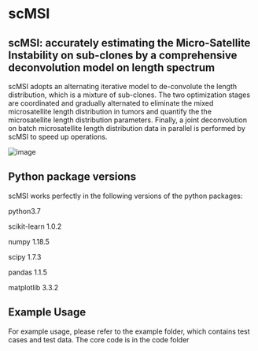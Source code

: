 # scMSI
scMSI: accurately estimating the Micro-Satellite Instability on sub-clones by a comprehensive deconvolution model on length spectrum
--

scMSI adopts an alternating iterative model to de-convolute the length distribution, which is a mixture of sub-clones. The two optimization stages are coordinated and gradually alternated to eliminate the mixed microsatellite length distribution in tumors and quantify the the microsatellite length distribution parameters. Finally, a joint deconvolution on batch microsatellite length distribution data in parallel is performed by scMSI to speed up operations.

![image](https://user-images.githubusercontent.com/49015922/216765189-7ed8126a-4fed-4c09-bfb7-083710511330.png)

Python package versions
--

scMSI works perfectly in the following versions of the python packages:

python3.7

scikit-learn 1.0.2

numpy  1.18.5

scipy 1.7.3

pandas 1.1.5

matplotlib  3.3.2

Example Usage
--

For example usage, please refer to the example folder, which contains test cases and test data. The core code is in the code folder
